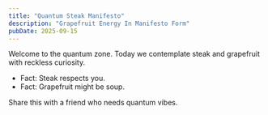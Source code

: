 ```yaml
---
title: "Quantum Steak Manifesto"
description: "Grapefruit Energy In Manifesto Form"
pubDate: 2025-09-15
---
```

Welcome to the quantum zone. Today we contemplate steak and grapefruit with reckless curiosity.

- Fact: Steak respects you.
- Fact: Grapefruit might be soup.

Share this with a friend who needs quantum vibes.
